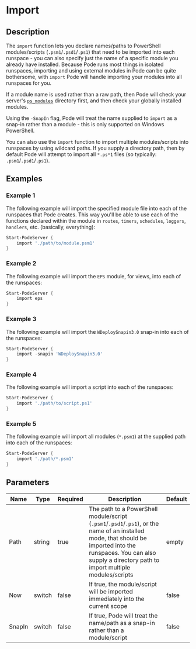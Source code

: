 # Import

## Description

The `import` function lets you declare names/paths to PowerShell modules/scripts (`.psm1`/`.psd1`/`.ps1`) that need to be imported into each runspace - you can also specify just the name of a specific module you already have installed. Because Pode runs most things in isolated runspaces, importing and using external modules in Pode can be quite bothersome, with `import` Pode will handle importing your modules into all runspaces for you.

If a module name is used rather than a raw path, then Pode will check your server's [`ps_modules`](../../../Getting-Started/LocalModules) directory first, and then check your globally installed modules.

Using the `-SnapIn` flag, Pode will treat the name supplied to `import` as a snap-in rather than a module - this is only supported on Windows PowerShell.

You can also use the `import` function to import multiple modules/scripts into runspaces by using wildcard paths. If you supply a directory path, then by default Pode will attempt to import all `*.ps*1` files (so typically: `.psm1`/`.psd1`/`.ps1`).

## Examples

### Example 1

The following example will import the specified module file into each of the runspaces that Pode creates. This way you'll be able to use each of the functions declared within  the module in `routes`, `timers`, `schedules`, `loggers`, `handlers`, etc. (basically, everything):

```powershell
Start-PodeServer {
    import './path/to/module.psm1'
}
```

### Example 2

The following example will import the `EPS` module, for views, into each of the runspaces:

```powershell
Start-PodeServer {
    import eps
}
```

### Example 3

The following example will import the `WDeploySnapin3.0` snap-in into each of the runspaces:

```powershell
Start-PodeServer {
    import -snapin 'WDeploySnapin3.0'
}
```

### Example 4

The following example will import a script into each of the runspaces:

```powershell
Start-PodeServer {
    import './path/to/script.ps1'
}
```

### Example 5

The following example will import all modules (`*.psm1`) at the supplied path into each of the runspaces:

```powershell
Start-PodeServer {
    import './path/*.psm1'
}
```

## Parameters

| Name | Type | Required | Description | Default |
| ---- | ---- | -------- | ----------- | ------- |
| Path | string | true | The path to a PowerShell module/script (`.psm1`/`.psd1`/`.ps1`), or the name of an installed mode, that should be imported into the runspaces. You can also supply a directory path to import multiple modules/scripts | empty |
| Now | switch | false | If true, the module/script will be imported immediately into the current scope | false |
| SnapIn | switch | false | If true, Pode will treat the name/path as a snap-in rather than a module/script | false |
